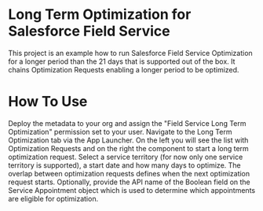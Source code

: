 # Long Term Optimization for Salesforce Field Service

This project is an example how to run Salesforce Field Service Optimization for a longer period than the 21 days that is supported out of the box. It chains Optimization Requests enabling a longer period to be optimized. 

# How To Use

Deploy the metadata to your org and assign the "Field Service Long Term Optimization" permission set to your user. Navigate to the Long Term Optimization tab via the App Launcher. On the left you will see the list with Optimization Requests and on the right the component to start a long term optimization request. Select a service territory (for now only one service territory is supported), a start date and how many days to optimize. The overlap between optimization requests defines when the next optimization request starts. Optionally, provide the API name of the Boolean field on the Service Appointment object which is used to determine which appointments are eligible for optimization. 